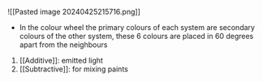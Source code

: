 ![[Pasted image 20240425215716.png]]
- In the colour wheel the primary colours of each system are secondary colours of the other system, these 6 colours are placed in 60 degrees apart from the neighbours

1. [[Additive]]: emitted light
2. [[Subtractive]]: for mixing paints